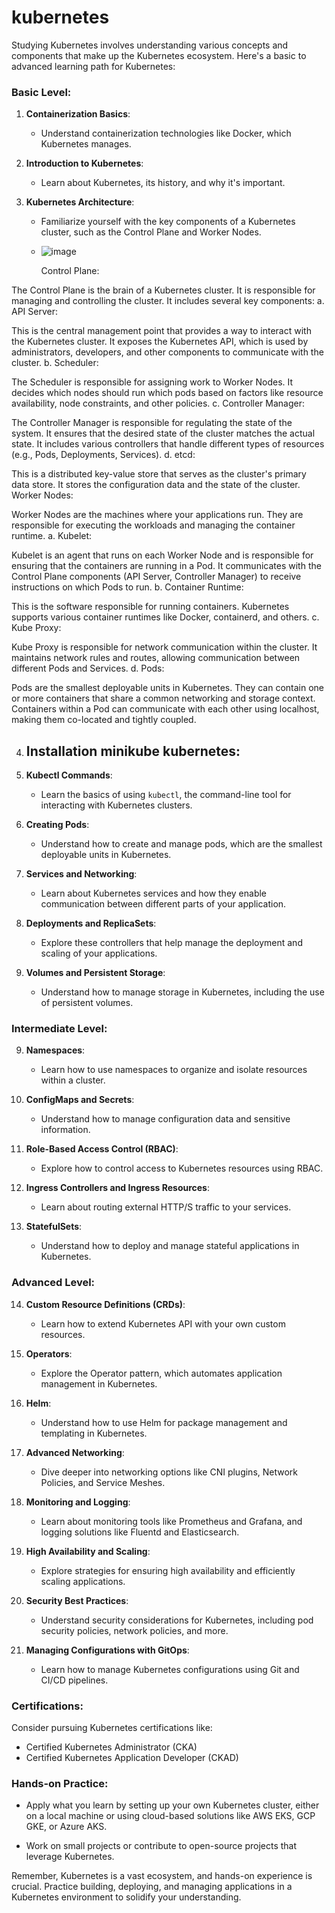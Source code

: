 # kubernetes
Studying Kubernetes involves understanding various concepts and components that make up the Kubernetes ecosystem. Here's a basic to advanced learning path for Kubernetes:

### **Basic Level:**

1. **Containerization Basics**:
   - Understand containerization technologies like Docker, which Kubernetes manages.

2. **Introduction to Kubernetes**:
   - Learn about Kubernetes, its history, and why it's important.

3. **Kubernetes Architecture**:
   - Familiarize yourself with the key components of a Kubernetes cluster, such as the Control Plane and Worker Nodes.
   - ![image](https://github.com/Kaneryaa/kubernetes/assets/89991677/5c585d76-a0f1-4061-aa06-57eef5b9c2f0)
  
     Control Plane:

The Control Plane is the brain of a Kubernetes cluster. It is responsible for managing and controlling the cluster.
It includes several key components:
a. API Server:

This is the central management point that provides a way to interact with the Kubernetes cluster.
It exposes the Kubernetes API, which is used by administrators, developers, and other components to communicate with the cluster.
b. Scheduler:

The Scheduler is responsible for assigning work to Worker Nodes. It decides which nodes should run which pods based on factors like resource availability, node constraints, and other policies.
c. Controller Manager:

The Controller Manager is responsible for regulating the state of the system. It ensures that the desired state of the cluster matches the actual state.
It includes various controllers that handle different types of resources (e.g., Pods, Deployments, Services).
d. etcd:

This is a distributed key-value store that serves as the cluster's primary data store. It stores the configuration data and the state of the cluster.
Worker Nodes:

Worker Nodes are the machines where your applications run. They are responsible for executing the workloads and managing the container runtime.
a. Kubelet:

Kubelet is an agent that runs on each Worker Node and is responsible for ensuring that the containers are running in a Pod.
It communicates with the Control Plane components (API Server, Controller Manager) to receive instructions on which Pods to run.
b. Container Runtime:

This is the software responsible for running containers. Kubernetes supports various container runtimes like Docker, containerd, and others.
c. Kube Proxy:

Kube Proxy is responsible for network communication within the cluster. It maintains network rules and routes, allowing communication between different Pods and Services.
d. Pods:

Pods are the smallest deployable units in Kubernetes. They can contain one or more containers that share a common networking and storage context.
Containers within a Pod can communicate with each other using localhost, making them co-located and tightly coupled.


4. **Installation minikube kubernetes**:
   - 


5. **Kubectl Commands**:
   - Learn the basics of using `kubectl`, the command-line tool for interacting with Kubernetes clusters.

5. **Creating Pods**:
   - Understand how to create and manage pods, which are the smallest deployable units in Kubernetes.

6. **Services and Networking**:
   - Learn about Kubernetes services and how they enable communication between different parts of your application.

7. **Deployments and ReplicaSets**:
   - Explore these controllers that help manage the deployment and scaling of your applications.

8. **Volumes and Persistent Storage**:
   - Understand how to manage storage in Kubernetes, including the use of persistent volumes.

### **Intermediate Level:**

9. **Namespaces**:
   - Learn how to use namespaces to organize and isolate resources within a cluster.

10. **ConfigMaps and Secrets**:
    - Understand how to manage configuration data and sensitive information.

11. **Role-Based Access Control (RBAC)**:
    - Explore how to control access to Kubernetes resources using RBAC.

12. **Ingress Controllers and Ingress Resources**:
    - Learn about routing external HTTP/S traffic to your services.

13. **StatefulSets**:
    - Understand how to deploy and manage stateful applications in Kubernetes.

### **Advanced Level:**

14. **Custom Resource Definitions (CRDs)**:
    - Learn how to extend Kubernetes API with your own custom resources.

15. **Operators**:
    - Explore the Operator pattern, which automates application management in Kubernetes.

16. **Helm**:
    - Understand how to use Helm for package management and templating in Kubernetes.

17. **Advanced Networking**:
    - Dive deeper into networking options like CNI plugins, Network Policies, and Service Meshes.

18. **Monitoring and Logging**:
    - Learn about monitoring tools like Prometheus and Grafana, and logging solutions like Fluentd and Elasticsearch.

19. **High Availability and Scaling**:
    - Explore strategies for ensuring high availability and efficiently scaling applications.

20. **Security Best Practices**:
    - Understand security considerations for Kubernetes, including pod security policies, network policies, and more.

21. **Managing Configurations with GitOps**:
    - Learn how to manage Kubernetes configurations using Git and CI/CD pipelines.

### **Certifications**:

Consider pursuing Kubernetes certifications like:
- Certified Kubernetes Administrator (CKA)
- Certified Kubernetes Application Developer (CKAD)

### **Hands-on Practice**:

- Apply what you learn by setting up your own Kubernetes cluster, either on a local machine or using cloud-based solutions like AWS EKS, GCP GKE, or Azure AKS.

- Work on small projects or contribute to open-source projects that leverage Kubernetes.

Remember, Kubernetes is a vast ecosystem, and hands-on experience is crucial. Practice building, deploying, and managing applications in a Kubernetes environment to solidify your understanding.

